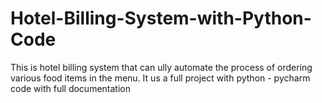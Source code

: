 # Hotel-Billing-System-with-Python-Code
This is hotel billing system that can ully automate the process of ordering various food items in the menu. It us a full project with python - pycharm code with full documentation
